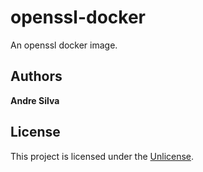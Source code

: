 # openssl-docker

An openssl docker image.

## Authors

**Andre Silva**

## License

This project is licensed under the [Unlicense](UNLICENSE.md).
